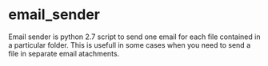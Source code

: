 # email_sender
Email sender is python 2.7 script to send one email for each file contained in a particular folder. This is usefull in some cases when you need to send a file in separate email atachments.
